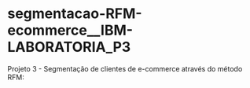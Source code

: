 # segmentacao-RFM-ecommerce__IBM-LABORATORIA_P3
Projeto 3 - Segmentação de clientes de e-commerce através do método RFM:
